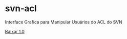 # svn-acl
Interface Grafica para Manipular Usuários do ACL do SVN

[Baixar 1.0](https://github.com/Lhuckaz/svn-acl/blob/master/svn-acl-1.0.exe?raw=true)
